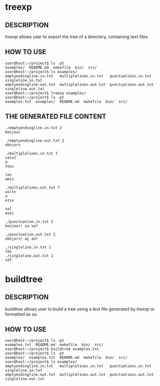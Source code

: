 # treexp

## DESCRIPTION

*treexp* allows user to export the tree of a directory, containing text files.

## HOW TO USE
```console
user@host:~/project$ ls -pt
examples/  README.md  makefile  bin/  src/
user@host:~/project$ ls examples/
emptyendingline.in.txt   multiplelines.in.txt   punctuations.in.txt   singleline.in.txt
emptyendingline.out.txt  multiplelines.out.txt  punctuations.out.txt  singleline.out.txt
user@host:~/project$ treexp examples/
user@host:~/project$ ls -pt
examples.txt  examples/  README.md  makefile  bin/  src/
```

## THE GENERATED FILE CONTENT
```
./emptyendingline.in.txt 2
bonjour

./emptyendingline.out.txt 2
obnjorv

./multiplelines.in.txt 7
salut
a
tous

les
amis

./multiplelines.out.txt 7
asltv
a
otsv

sel
masi

./punctuation.in.txt 2
bonjour! ça va?

./punctuation.out.txt 2
obnjorv! aç aù?

./singleline.in.txt 1
fds
./singleline.out.txt 1
sdf

```

# buildtree

## DESCRIPTION

*buildtree* allows user to build a tree using a text file generated by *treexp* or formatted as so.

## HOW TO USE
```console
user@host:~/project$ ls -pt
examples.txt  README.md  makefile  bin/  src/
user@host:~/project$ buildtree examples.txt
user@host:~/project$ ls -pt
examples/  examples.txt  README.md  makefile  bin/  src/
user@host:~/project$ ls examples/
emptyendingline.in.txt   multiplelines.in.txt   punctuations.in.txt   singleline.in.txt
emptyendingline.out.txt  multiplelines.out.txt  punctuations.out.txt  singleline.out.txt
```
